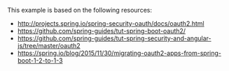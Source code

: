 This example is based on the following resources:

 - http://projects.spring.io/spring-security-oauth/docs/oauth2.html
 - https://github.com/spring-guides/tut-spring-boot-oauth2/
 - https://github.com/spring-guides/tut-spring-security-and-angular-js/tree/master/oauth2
 - https://spring.io/blog/2015/11/30/migrating-oauth2-apps-from-spring-boot-1-2-to-1-3

	
